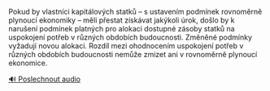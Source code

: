 
Pokud by vlastníci kapitálových statků – s ustavením podmínek rovnoměrně plynoucí ekonomiky – měli přestat získávat jakýkoli úrok, došlo by k narušení podmínek platných pro alokaci dostupné zásoby statků na uspokojení potřeb v různých obdobích budoucnosti. Změněné podmínky vyžadují novou alokaci. Rozdíl mezi ohodnocením uspokojení potřeb v různých obdobích budoucnosti nemůže zmizet ani v rovnoměrně plynoucí ekonomice.

[🔊 Poslechnout audio](/data/7-paragraphs/audio/chapter_95/para_001-Pokud-by-vlastnci-kapitlovch-statk-s-ustaven.mp3)
